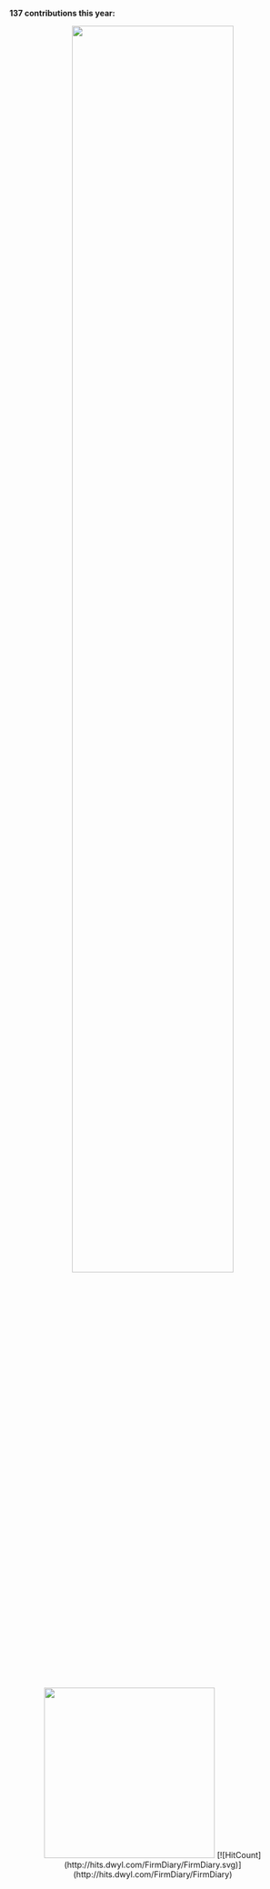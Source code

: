 **137 contributions this year:**
<p align="center">
  <img src="https://www.zwww.cool/img/contributions.png" width="75%"><br>
  <img src="https://www.zwww.cool/img/star_gif.gif" width="300">
<!--     <img src="http://hits.dwyl.com/leereilly/leereilly.svg" width="0"> -->
  [![HitCount](http://hits.dwyl.com/FirmDiary/FirmDiary.svg)](http://hits.dwyl.com/FirmDiary/FirmDiary)
</div>

